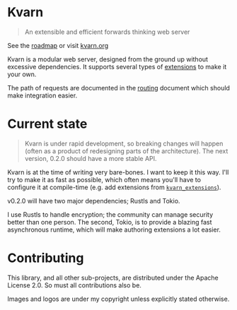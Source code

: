 # Kvarn

> An extensible and efficient forwards thinking web server

See the [roadmap](roadmap.md) or visit [kvarn.org](https://kvarn.org/)

Kvarn is a modular web server, designed from the ground up without excessive dependencies.
It supports several types of [extensions](extensions.md) to make it your own.

The path of requests are documented in the [routing](routing.md) document which should make integration easier.

# Current state

> Kvarn is under rapid development, so breaking changes will happen (often as a product of redesigning parts of the architecture).
> The next version, 0.2.0 should have a more stable API.

Kvarn is at the time of writing very bare-bones. I want to keep it this way. I'll try to make it as fast as possible, which often means you'll have
to configure it at compile-time (e.g. add extensions from [`kvarn_extensions`](kvarn_extensions/README.md)).

v0.2.0 will have two major dependencies; Rustls and Tokio.

I use Rustls to handle encryption; the community can manage security better than one person.
The second, Tokio, is to provide a blazing fast asynchronous runtime, which will make authoring extensions a lot easier.

# Contributing

This library, and all other sub-projects, are distributed under the Apache License 2.0.
So must all contributions also be.

Images and logos are under my copyright unless explicitly stated otherwise.
